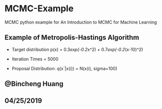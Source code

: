 # MCMC-Example
MCMC python example for An Introduction to MCMC for Machine Learning

## Example of Metropolis-Hastings Algorithm

* Target distribution p(x) = 0.3*exp(-0.2*x^2) + 0.7*exp(-0.2*(x-10)^2)

* Iteration Times = 5000

* Proposal Distribution: q(x`|x(i)) = N(x(i), sigma=100)

## @Bincheng Huang
## 04/25/2019
